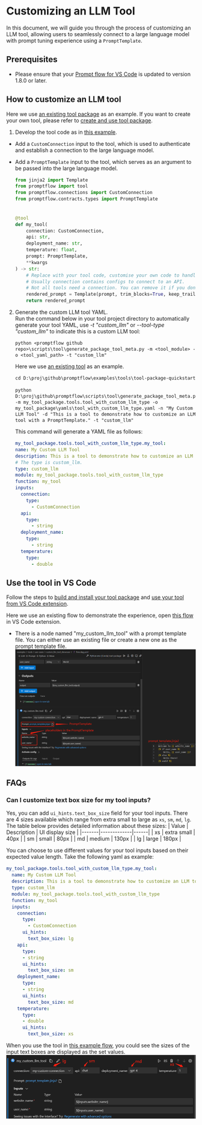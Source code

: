 # Customizing an LLM Tool
In this document, we will guide you through the process of customizing an LLM tool, allowing users to seamlessly connect to a large language model with prompt tuning experience using a `PromptTemplate`.

## Prerequisites
- Please ensure that your [Prompt flow for VS Code](https://marketplace.visualstudio.com/items?itemName=prompt-flow.prompt-flow) is updated to version 1.8.0 or later.

## How to customize an LLM tool
Here we use [an existing tool package](https://github.com/microsoft/promptflow/tree/main/examples/tools/tool-package-quickstart/my_tool_package) as an example. If you want to create your own tool, please refer to [create and use tool package](create-and-use-tool-package.md).  

1. Develop the tool code as in [this example](https://github.com/microsoft/promptflow/blob/main/examples/tools/tool-package-quickstart/my_tool_package/tools/tool_with_custom_llm_type.py).
- Add a `CustomConnection` input to the tool, which is used to authenticate and establish a connection to the large language model.
- Add a `PromptTemplate` input to the tool, which serves as an argument to be passed into the large language model.

    ```python
    from jinja2 import Template
    from promptflow import tool
    from promptflow.connections import CustomConnection
    from promptflow.contracts.types import PromptTemplate


    @tool
    def my_tool(
        connection: CustomConnection,
        api: str,
        deployment_name: str,
        temperature: float,
        prompt: PromptTemplate,
        **kwargs
    ) -> str:
        # Replace with your tool code, customise your own code to handle and use the prompt here.
        # Usually connection contains configs to connect to an API.
        # Not all tools need a connection. You can remove it if you don't need it.
        rendered_prompt = Template(prompt, trim_blocks=True, keep_trailing_newline=True).render(**kwargs)
        return rendered_prompt
    ```

2. Generate the custom LLM tool YAML.  
    Run the command below in your tool project directory to automatically generate your tool YAML, use _-t "custom_llm"_ or _--tool-type "custom_llm"_ to indicate this is a custom LLM tool:  
    ```
    python <promptflow github repo>\scripts\tool\generate_package_tool_meta.py -m <tool_module> -o <tool_yaml_path> -t "custom_llm"
    ```
    Here we use [an existing tool](https://github.com/microsoft/promptflow/blob/main/examples/tools/tool-package-quickstart/my_tool_package/tools/tool_with_custom_llm_type.py) as an example.
    ```
    cd D:\proj\github\promptflow\examples\tools\tool-package-quickstart

    python D:\proj\github\promptflow\scripts\tool\generate_package_tool_meta.py -m my_tool_package.tools.tool_with_custom_llm_type -o my_tool_package\yamls\tool_with_custom_llm_type.yaml -n "My Custom LLM Tool" -d "This is a tool to demonstrate how to customize an LLM tool with a PromptTemplate." -t "custom_llm"
    ```
    This command will generate a YAML file as follows:

    ```yaml
    my_tool_package.tools.tool_with_custom_llm_type.my_tool:
    name: My Custom LLM Tool
    description: This is a tool to demonstrate how to customize an LLM tool with a PromptTemplate.
    # The type is custom_llm.
    type: custom_llm
    module: my_tool_package.tools.tool_with_custom_llm_type
    function: my_tool
    inputs:
      connection:
        type:
          - CustomConnection
      api:
        type:
          - string
      deployment_name:
        type:
          - string
      temperature:
        type:
          - double
    ```

## Use the tool in VS Code
Follow the steps to [build and install your tool package](create-and-use-tool-package.md#build-and-share-the-tool-package) and [use your tool from VS Code extension](create-and-use-tool-package.md#use-your-tool-from-vscode-extension).  

Here we use an existing flow to demonstrate the experience, open [this flow](https://github.com/microsoft/promptflow/blob/main/examples/tools/use-cases/custom_llm_tool_showcase/flow.dag.yaml) in VS Code extension.  
- There is a node named "my_custom_llm_tool" with a prompt template file. You can either use an existing file or create a new one as the prompt template file.  
![use_my_custom_llm_tool](../../media/how-to-guides/develop-a-tool/use_my_custom_llm_tool.png)

## FAQs
### Can I customize text box size for my tool inputs?
Yes, you can add `ui_hints.text_box_size` field for your tool inputs. There are 4 sizes available which range from extra small to large as `xs`, `sm`, `md`, `lg`. The table below provides detailed information about these sizes:
| Value | Description | UI display size |
|-------|-------------|------|
| xs | extra small | 40px |
| sm | small | 80px |
| md | medium | 130px |
| lg | large | 180px |

You can choose to use different values for your tool inputs based on their expected value length. Take the following yaml as example:
```yaml
my_tool_package.tools.tool_with_custom_llm_type.my_tool:
  name: My Custom LLM Tool
  description: This is a tool to demonstrate how to customize an LLM tool with a PromptTemplate.
  type: custom_llm
  module: my_tool_package.tools.tool_with_custom_llm_type
  function: my_tool
  inputs:
    connection:
      type:
        - CustomConnection
      ui_hints:
        text_box_size: lg
    api:
      type:
      - string
      ui_hints:
        text_box_size: sm
    deployment_name:
      type:
      - string
      ui_hints:
        text_box_size: md
    temperature:
      type:
      - double
      ui_hints:
        text_box_size: xs
```
When you use the tool in [this example flow](https://github.com/microsoft/promptflow/blob/main/examples/tools/use-cases/custom_llm_tool_showcase/flow.dag.yaml), you could see the sizes of the input text boxes are displayed as the set values.
![use_custom_llm_tool_with_ui_hints](../../media/how-to-guides/develop-a-tool/use_custom_llm_tool_with_text_box_size.png)